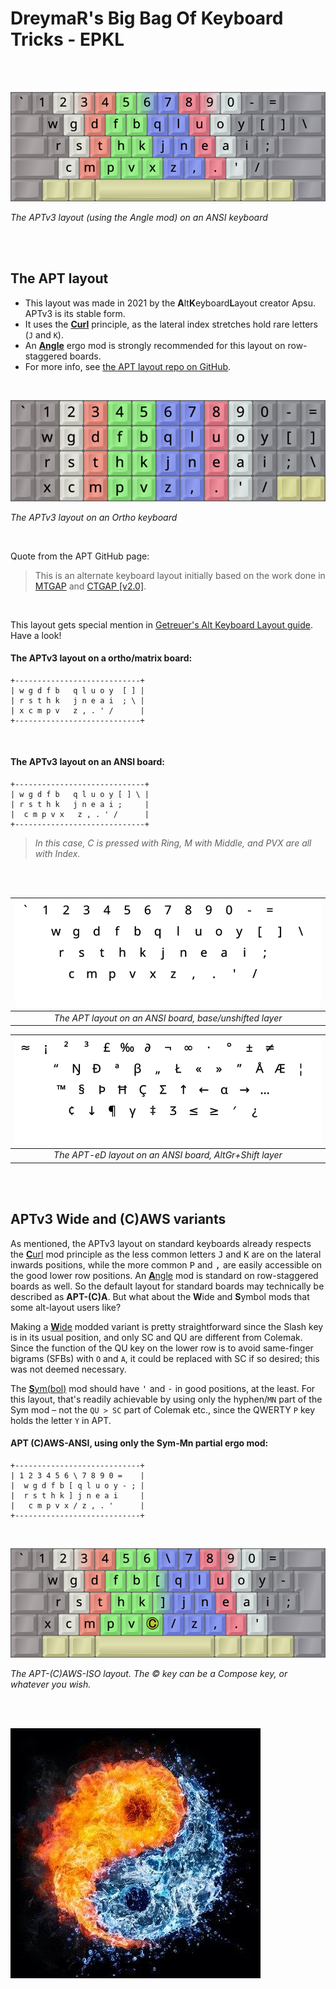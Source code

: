 DreymaR's Big Bag Of Keyboard Tricks - EPKL
===========================================
<br><br>

![APTv3 Angle-ANSI help image](./APTv3_ANS-A_EPKL.png)

_The APTv3 layout (using the Angle mod) on an ANSI keyboard_

<br><br>

The APT layout
--------------
- This layout was made in 2021 by the **A**lt**K**eyboard**L**ayout creator Apsu. APTv3 is its stable form.
- It uses the [**Curl**][ErgCrl] principle, as the lateral index stretches hold rare letters (`J` and `K`).
- An [**Angle**][ErgAWi] ergo mod is strongly recommended for this layout on row-staggered boards.
- For more info, see [the APT layout repo on GitHub][APTGit].
<br>

![APTv3 Ortho help image](./APTv3_Ortho_EPKL.png)

_The APTv3 layout on an Ortho keyboard_

<br>

Quote from the APT GitHub page:
> This is an alternate keyboard layout initially based on the work done in [MTGAP][MTGAP] and [CTGAP \[v2.0\]][CTGAP].
<br>

This layout gets special mention in [Getreuer's Alt Keyboard Layout guide][GetAKL]. Have a look!
<br>

#### The APTv3 layout on a ortho/matrix board:
```
+----------------------------+
| w g d f b   q l u o y  [ ] |
| r s t h k   j n e a i  ; \ |
| x c m p v   z , . ' /      |
+----------------------------+
```
<br>

#### The APTv3 layout on an ANSI board:
```
+-----------------------------+
| w g d f b   q l u o y [ ] \ |
| r s t h k   j n e a i ;     |
|  c m p v x   z , . ' /      |
+-----------------------------+
```
> _In this case, C is pressed with Ring, M with Middle, and PVX are all with Index._

<br><br>

|![EPKL help image for APTv3 on an ANSI board, unshifted layer](./APT-eD_ANS_Angle/state0.png)|
|   :---:   |
|_The APT layout on an ANSI board, base/unshifted layer_|

|![EPKL help image for APTv3-eD on an ANSI board, AltGr+Shift layer](./APT-eD_ANS_Angle/state7.png)|
|   :---:   |
|_The APT-eD layout on an ANSI board, AltGr+Shift layer_|

<br><br>

APTv3 Wide and (C)AWS variants
------------------------------
As mentioned, the APTv3 layout on standard keyboards already respects the [**C**url][ErgCrl] mod principle as the less common letters <kbd>J</kbd> and <kbd>K</kbd> are on the lateral inwards positions, while the more common <kbd>P</kbd> and <kbd>,</kbd> are easily accessible on the good lower row positions. An [**A**ngle][ErgAWi] mod is standard on row-staggered boards as well. So the default layout for standard boards may technically be described as **APT-(C)A**. But what about the **W**ide and **S**ymbol mods that some alt-layout users like?
<br>

Making a [**W**ide][ErgAWi] modded variant is pretty straightforward since the Slash key is in its usual position, and only SC and QU are different from Colemak. Since the function of the QU key on the lower row is to avoid same-finger bigrams (SFBs) with `O` and `A`, it could be replaced with SC if so desired; this was not deemed necessary.
<br>

The [**S**ym(bol)][ErgSym] mod should have <kbd>'</kbd> and <kbd>-</kbd> in good positions, at the least. For this layout, that's readily achievable by using only the hyphen/`MN` part of the Sym mod – not the `QU > SC` part of Colemak etc., since the QWERTY `P` key holds the letter `Y` in APT.
<br>

#### APT (C)AWS-ANSI, using only the Sym-Mn partial ergo mod:
```
+----------------------------+
| 1 2 3 4 5 6 \ 7 8 9 0 =    |
|  w g d f b [ q l u o y - ; |
|  r s t h k ] j n e a i     |
|   c m p v x / z , . '      |
+----------------------------+
```

<br>

![APTv3 (C)AWS-ISO help image](./APTv3_ISO-AWS_EPKL.png)

_The APT-(C)AWS-ISO layout. The © key can be a Compose key, or whatever you wish._

<br><br>

![Apsu logo](./_Res/Apsu_GitHub.jpg)


[APTGit]: https://github.com/Apsu/APT                           (The APTv3 layout on GitHub)
[MTGAP]:  /Layouts/MTGAP/                                       (The MTGAP layout for EPKL)
[CTGAP]:  https://github.com/CTGAP/ctgap-keyboard-layout        (The CTGAP layouts on GitHub)
[ErgAWi]: https://dreymar.colemak.org/ergo-mods.html#angle-wide (DreymaR's BigBag on Angle+Wide ergo mods)
[ErgCrl]: https://dreymar.colemak.org/ergo-mods.html#curl-dh    (DreymaR's BigBag on the Curl-DH ergo mod)
[ErgSym]: https://dreymar.colemak.org/ergo-mods.html#symbols    (DreymaR's BigBag on the Symbols ergo mod)
[GetAKL]: https://getreuer.info/posts/keyboards/alt-layouts/index.html#which-alt-keyboard-layout-should-i-learn (Pascal Getreuer's Alt Keyboard Layout guide)
